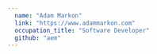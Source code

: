 ```yaml
---
  name: "Adam Markon"
  link: "https://www.adammarkon.com"
  occupation_title: "Software Developer"
  github: "aem"
---
```

